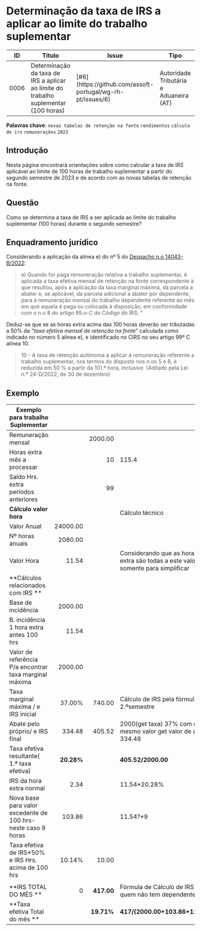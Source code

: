 # Determinação da taxa de IRS a aplicar ao limite do trabalho suplementar

<table><thead><tr><th>ID</th><th>Título</th><th data-type="content-ref">Issue</th><th>Tipo</th><th>Criado</th><th>Modificado</th></tr></thead><tbody><tr><td>0006</td><td>Determinação da taxa de IRS a aplicar ao limite do trabalho suplementar (100 horas)</td><td>[#6](https://github.com/assoft-portugal/wg-rh-pt/issues/6)</td><td>Autoridade Tributária e Aduaneira (AT)</td><td>2023-04-05</td><td>2023-04-18</td></tr></tbody></table>

**Palavras chave**: `novas tabelas de retenção na fonte` `rendimentos` `cálculo de irs` `remunerações` `2023`

## Introdução

 Nesta página encontrará orientações sobre como calcular a taxa de IRS aplicável ao limite de 100 horas de trabalho suplementar a partir do segundo semestre de 2023 e de acordo com as novas tabelas de retenção na fonte.

## Questão

Como se determina a taxa de IRS a ser aplicada ao limite do trabalho suplementar (100 horas) durante o segundo semestre?

## Enquadramento jurídico

Considerando a aplicação da alínea e) do nº 5 do [Despacho n.o 14043-B/2022](https://info.portaldasfinancas.gov.pt/pt/atualidades/legislativa/Paginas/Despacho_14043_B_2022.aspx):

> e) Quando for paga remuneração relativa a trabalho suplementar, é aplicada a taxa efetiva mensal de retenção na fonte correspondente à que resultou, após a aplicação da taxa marginal máxima, da parcela a abater e, se aplicável, da parcela adicional a abater por dependente, para a remuneração mensal do trabalho dependente referente ao mês em que aquela é paga ou colocada à disposição, em conformidade com o n.o 8 do artigo 99.o-C do Código do IRS; “

Deduz-se que se as horas extra acima das 100 horas deverão ser tributadas a 50% da _“taxa efetiva mensal de retenção na fonte”_ calculada como indicado no número 5 alínea e), e identificado no CIRS no seu artigo 99º C alínea 10:

>10 - A taxa de retenção autónoma a aplicar à remuneração referente a trabalho suplementar, nos termos do disposto nos n.os 5 e 8, é reduzida em 50 % a partir da 101.ª hora, inclusive. (Aditado pela Lei n.º 24-D/2022, de 30 de dezembro)

## Exemplo

| **Exemplo para trabalho Suplementar**                            |            |            |                                                                                    |
|------------------------------------------------------------------|-----------:|-----------:|------------------------------------------------------------------------------------|
| Remuneração mensal                                               |            |    2000.00 |                                                                                    |
| Horas extra mês a processar                                      |            |         10 | 115.4                                                                              |
| Saldo Hrs. extra períodos anteriores                             |            |         99 |                                                                                    |
| **Cálculo valor hora**                                           |            |            | Cálculo técnico                                                                    |
| Valor Anual                                                      |   24000.00 |            |                                                                                    |
| Nº horas anuais                                                  |    2080.00 |            |                                                                                    |
| Valor Hora                                                       |      11.54 |            | Considerando que as horas extra são todas a este valor, somente para   simplificar |
| **Cálculos relacionados com IRS **                               |            |            |                                                                                    |
| Base de incidência                                               |    2000.00 |            |                                                                                    |
| B. incidência 1 hora extra antes 100 hrs                         |      11.54 |            |                                                                                    |
| Valor de referência P/a encontrar taxa marginal máxima           |    2000.00 |            |                                                                                    |
| Taxa marginal máxima / e IRS inicial                             |     37.00% |     740.00 | Cálculo de IRS pela fórmula do 2.ºsemestre                                         |
| Abate pelo próprio/ e IRS   final                                |     334.48 |     405.52 | 2000(get taxa) 37% com o mesmo valor get valor de abate 334.48                     |
| Taxa efetiva resultante( 1.ª taxa   efetiva)                     | **20.28%** |            | **405.52/2000.00**                                                                 |
| IRS da hora extra normal                                         |       2.34 |            | 11.54*20.28%                                                                       |
| Nova base para valor excedente de 100   hrs- neste caso  9 horas |     103.86 |            | 11.54?*9                                                                           |
| Taxa efetiva de IRS*50% e IRS Hrs. acima   de 100 hrs            |     10.14% |      10.00 |                                                                                    |
|                                                                  |            |            |                                                                                    |
| **IRS TOTAL DO MÊS **                                            |          0 | **417.00** | Fórmula de Cálculo de IRS para quem não tem dependentes                            |
| **Taxa efetiva Total do mês **                                   |            | **19.71%** | **417/(2000.00+103.86+11.54)**                                                     |

